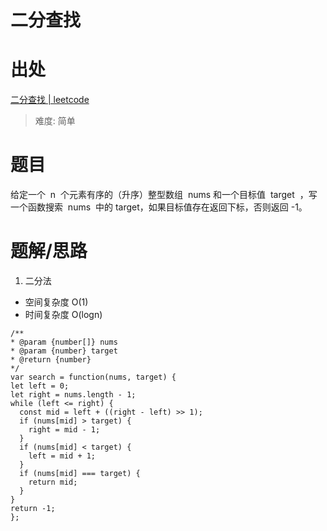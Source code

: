 # 二分查找

# 出处

[二分查找 | leetcode](https://leetcode-cn.com/problems/binary-search/)

> 难度: 简单

# 题目

给定一个  n  个元素有序的（升序）整型数组  nums 和一个目标值  target  ，写一个函数搜索  nums  中的 target，如果目标值存在返回下标，否则返回 -1。

# 题解/思路

1. 二分法

- 空间复杂度 O(1)
- 时间复杂度 O(logn)

```
/**
* @param {number[]} nums
* @param {number} target
* @return {number}
*/
var search = function(nums, target) {
let left = 0;
let right = nums.length - 1;
while (left <= right) {
  const mid = left + ((right - left) >> 1);
  if (nums[mid] > target) {
    right = mid - 1;
  }
  if (nums[mid] < target) {
    left = mid + 1;
  }
  if (nums[mid] === target) {
    return mid;
  }
}
return -1;
};
```
